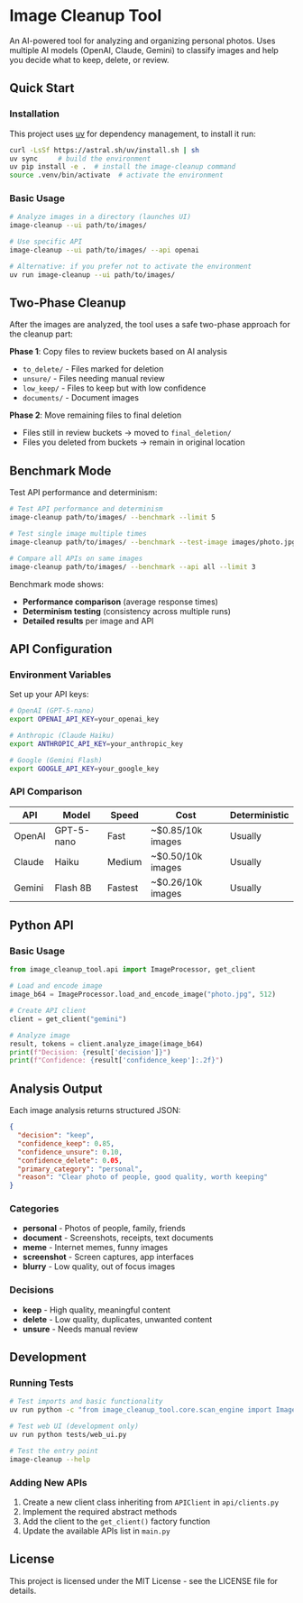 # Image Cleanup Tool

An AI-powered tool for analyzing and organizing personal photos. Uses multiple AI models (OpenAI, Claude, Gemini) to classify images and help you decide what to keep, delete, or review.

## Quick Start

### Installation

This project uses [uv](https://github.com/astral.sh/uv) for dependency management, to install it run:

```bash
curl -LsSf https://astral.sh/uv/install.sh | sh
uv sync     # build the environment
uv pip install -e .  # install the image-cleanup command
source .venv/bin/activate  # activate the environment
```

### Basic Usage

```bash
# Analyze images in a directory (launches UI)
image-cleanup --ui path/to/images/

# Use specific API
image-cleanup --ui path/to/images/ --api openai

# Alternative: if you prefer not to activate the environment
uv run image-cleanup --ui path/to/images/
```

## Two-Phase Cleanup

After the images are analyzed, the tool uses a safe two-phase approach for the cleanup part:

**Phase 1**: Copy files to review buckets based on AI analysis
- `to_delete/` - Files marked for deletion
- `unsure/` - Files needing manual review
- `low_keep/` - Files to keep but with low confidence
- `documents/` - Document images

**Phase 2**: Move remaining files to final deletion
- Files still in review buckets → moved to `final_deletion/`
- Files you deleted from buckets → remain in original location

## Benchmark Mode

Test API performance and determinism:

```bash
# Test API performance and determinism
image-cleanup path/to/images/ --benchmark --limit 5

# Test single image multiple times
image-cleanup path/to/images/ --benchmark --test-image images/photo.jpg

# Compare all APIs on same images
image-cleanup path/to/images/ --benchmark --api all --limit 3
```

Benchmark mode shows:
- **Performance comparison** (average response times)
- **Determinism testing** (consistency across multiple runs)
- **Detailed results** per image and API

## API Configuration

### Environment Variables

Set up your API keys:

```bash
# OpenAI (GPT-5-nano)
export OPENAI_API_KEY=your_openai_key

# Anthropic (Claude Haiku)
export ANTHROPIC_API_KEY=your_anthropic_key

# Google (Gemini Flash)
export GOOGLE_API_KEY=your_google_key
```

### API Comparison

| API | Model | Speed | Cost | Deterministic |
|-----|-------|-------|------|---------------|
| OpenAI | GPT-5-nano | Fast | ~$0.85/10k images | Usually |
| Claude | Haiku | Medium | ~$0.50/10k images | Usually |
| Gemini | Flash 8B | Fastest | ~$0.26/10k images | Usually |

## Python API

### Basic Usage

```python
from image_cleanup_tool.api import ImageProcessor, get_client

# Load and encode image
image_b64 = ImageProcessor.load_and_encode_image("photo.jpg", 512)

# Create API client
client = get_client("gemini")

# Analyze image
result, tokens = client.analyze_image(image_b64)
print(f"Decision: {result['decision']}")
print(f"Confidence: {result['confidence_keep']:.2f}")
```

## Analysis Output

Each image analysis returns structured JSON:

```json
{
  "decision": "keep",
  "confidence_keep": 0.85,
  "confidence_unsure": 0.10,
  "confidence_delete": 0.05,
  "primary_category": "personal",
  "reason": "Clear photo of people, good quality, worth keeping"
}
```

### Categories

- **personal** - Photos of people, family, friends
- **document** - Screenshots, receipts, text documents
- **meme** - Internet memes, funny images
- **screenshot** - Screen captures, app interfaces
- **blurry** - Low quality, out of focus images

### Decisions

- **keep** - High quality, meaningful content
- **delete** - Low quality, duplicates, unwanted content
- **unsure** - Needs manual review

## Development

### Running Tests

```bash
# Test imports and basic functionality
uv run python -c "from image_cleanup_tool.core.scan_engine import ImageScanEngine; print('✅ All imports working')"

# Test web UI (development only)
uv run python tests/web_ui.py

# Test the entry point
image-cleanup --help
```

### Adding New APIs

1. Create a new client class inheriting from `APIClient` in `api/clients.py`
2. Implement the required abstract methods
3. Add the client to the `get_client()` factory function
4. Update the available APIs list in `main.py`

## License

This project is licensed under the MIT License - see the LICENSE file for details.